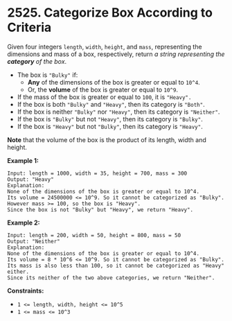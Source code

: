 # 2525. Categorize Box According to Criteria

Given four integers `length`, `width`, `height`, and `mass`, representing the dimensions and mass of a box, respectively, return *a string representing the **category** of the box*.

- The box is `"Bulky"` if:
  - **Any** of the dimensions of the box is greater or equal to `10^4`.
  - Or, the **volume** of the box is greater or equal to `10^9`.
- If the mass of the box is greater or equal to `100`, it is `"Heavy".`
- If the box is both `"Bulky"` and `"Heavy"`, then its category is `"Both"`.
- If the box is neither `"Bulky"` nor `"Heavy"`, then its category is `"Neither"`.
- If the box is `"Bulky"` but not `"Heavy"`, then its category is `"Bulky"`.
- If the box is `"Heavy"` but not `"Bulky"`, then its category is `"Heavy"`.

**Note** that the volume of the box is the product of its length, width and height.

**Example 1:**

```()
Input: length = 1000, width = 35, height = 700, mass = 300
Output: "Heavy"
Explanation: 
None of the dimensions of the box is greater or equal to 10^4. 
Its volume = 24500000 <= 10^9. So it cannot be categorized as "Bulky".
However mass >= 100, so the box is "Heavy".
Since the box is not "Bulky" but "Heavy", we return "Heavy".
```

**Example 2:**

```()
Input: length = 200, width = 50, height = 800, mass = 50
Output: "Neither"
Explanation: 
None of the dimensions of the box is greater or equal to 10^4.
Its volume = 8 * 10^6 <= 10^9. So it cannot be categorized as "Bulky".
Its mass is also less than 100, so it cannot be categorized as "Heavy" either. 
Since its neither of the two above categories, we return "Neither".
```

**Constraints:**

- `1 <= length, width, height <= 10^5`
- `1 <= mass <= 10^3`
